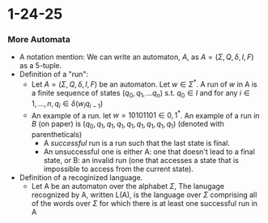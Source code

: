# 1-24-25

### More Automata

- A notation mention: We can write an automaton, $A$, as $A = (\Sigma, Q, \delta, I, F)$ as a 5-tuple.
- Definition of a "run": 
    - Let $A = (\Sigma, Q, \delta, I, F)$ be an automaton. Let $w \in \Sigma^{*}$. A run of $w$ in A is a finite sequence of states $(q_{0}, q_1, \dots q_n)$ s.t. $q_0 \in I$ and for any $i \in {1, \dots, n} , q_i \in \delta (w_i q_{i-1})$
    - An example of a run. let $w = 10101101 \in {0, 1}^{*}$. An example of a run in $B$ (on paper) is $(q_{0}, q_{1}, q_{1}, q_{1}, q_{1}, q_{1}, q_{1}, q_{1}, q_{1})$ (denoted with parentheticals)
        - A *successful* run is a run such that the last state is final.
        - An unsuccessful one is either A: one that doesn't lead to a final state, or B: an invalid run (one that accesses a state that is impossible to access from the current state).
- Definition of a recoginized language.
    - Let A be an automaton over the alphabet $\Sigma$, The lanugage recognized by A, written L(A), is the language over $\Sigma$ comprising all of the words over $\Sigma$ for which there is at least one successful run in A
    
